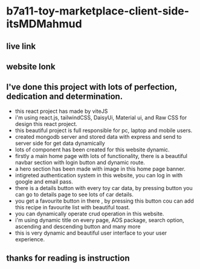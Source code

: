 # b7a11-toy-marketplace-client-side-itsMDMahmud
## live link
## website lonk
## I've done this project with lots of perfection, dedication and determination.
* this react project has made by viteJS
* i'm using react.js, tailwindCSS, DaisyUi, Material ui, and Raw CSS for design this react project.
* this beautiful project is full responsible for pc, laptop and mobile users.
* created mongodb server and stored data with express and send to server side for get data dynamically
* lots of component has been created for this website dynamic.
* firstly a main home page with lots of functionality, there is a beautiful navbar section with login button and dynamic route.
* a hero section has been made with image in this home page banner.
* intigreted authentication system in this website, you can log in with google and email pass.
* there is a details button with every toy car data, by pressing button you can go to details page to see lots of car details.
* you get a favourite button in there , by pressing this button cou can add this recipe in favourite list with beautiful toast.
* you can dynamically operate crud operation in this website.
* i'm using dynamic title on every page, AOS package, search option, ascending and descending button and many more
* this is very dynamic and beautiful user interface to your user experience.
## thanks for reading is instruction
